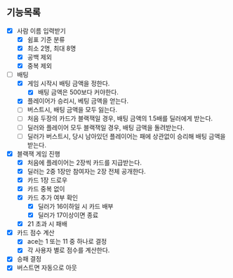 ## 기능목록
- [x] 사람 이름 입력받기
  - [x] 쉼표 기준 분류
  - [x] 최소 2명, 최대 8명
  - [x] 공백 제외
  - [x] 중복 제외
- [ ] 배팅
  - [x] 게임 시작시 배팅 금액을 정한다.
    - [x] 배팅 금액은 500보다 커야한다.
  - [x] 플레이어가 승리시, 베팅 금액을 얻는다.
  - [ ] 버스트시, 배팅 금액을 모두 잃는다.
  - [ ] 처음 두장의 카드가 블랙잭일 경우, 배팅 금액의 1.5배를 딜러에게 받는다.
  - [ ] 딜러와 플레이어 모두 블랙잭일 경우, 배팅 금액을 돌려받는다.
  - [ ] 딜러가 버스트시, 당시 남아있던 플레이어는 패에 상관없이 승리해 배팅 금액을 받는다.
- [x] 블랙잭 게임 진행
  - [x] 처음에 플레이어는 2장씩 카드를 지급받는다.
  - [x] 딜러는 2중 1장만 참여자는 2장 전체 공개한다.
  - [x] 카드 1장 드로우
  - [x] 카드 중복 없이
  - [x] 카드 추가 여부 확인
    - [x] 딜러가 16이하일 시 카드 배부
    - [x] 딜러가 17이상이면 종료
  - [x] 21 초과 시 패배
- [x] 카드 점수 계산
  - [x] ace는 1 또는 11 중 하나로 결정
  - [x] 각 사용자 별로 점수를 계산한다.
- [x] 승패 결정
- [x] 버스트면 자동으로 아웃
